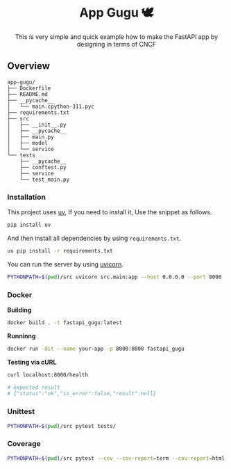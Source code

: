 <h1 align="center">App Gugu 🕊️</h1>
<p align="center">This is very simple and quick example how to make the FastAPI app by designing in terms of CNCF</p>

## Overview

```plaintext
app-gugu/
├── Dockerfile
├── README.md
├── __pycache__
│   └── main.cpython-311.pyc
├── requirements.txt
├── src
│   ├── __init__.py
│   ├── __pycache__
│   ├── main.py
│   ├── model
│   └── service
└── tests
    ├── __pycache__
    ├── conftest.py
    ├── service
    └── test_main.py
```

### Installation

This project uses [uv](https://docs.astral.sh/uv/), If you need to install it, Use the snippet as follows.

```bash
pip install uv
```

And then install all dependencies by using `requirements.txt`.

```bash
uv pip install -r requirements.txt
```

You can run the server by using [uvicorn](https://www.uvicorn.org/).

```bash
PYTHONPATH=$(pwd)/src uvicorn src.main:app --host 0.0.0.0 --port 8000
```

### Docker

**Building**

```bash
docker build . -t fastapi_gugu:latest
```

**Runninng**

```bash
docker run -dit --name your-app -p 8000:8000 fastapi_gugu
```

**Testing via cURL**

```bash
curl localhost:8000/health

# expected result
# {"status":"ok","is_error":false,"result":null}
```

### Unittest

```bash
PYTHONPATH=$(pwd)/src pytest tests/
```


### Coverage

```bash
PYTHONPATH=$(pwd)/src pytest --cov --cov-report=term --cov-report=html tests/
```